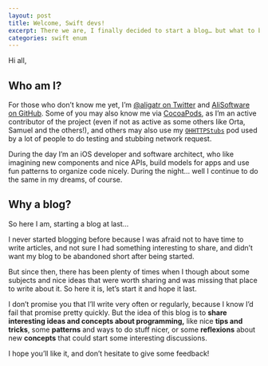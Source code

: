 ```yaml
---
layout: post
title: Welcome, Swift devs!
excerpt: There we are, I finally decided to start a blog… but what to blog about?
categories: swift enum
---
```


Hi all,

## Who am I?

For those who don’t know me yet, I’m [@aligatr on Twitter](https://twitter.com/aligatr) and [AliSoftware on GitHub](https://github.com/AliSoftware). Some of you may also know me via [CocoaPods](https://cocoapods.org/about), as I’m an active contributor of the project (even if not as active as some others like Orta, Samuel and the others!), and others may also use my [`OHHTTPStubs`](https://cocoapods.org/pods/OHHTTPStubs) pod used by a lot of people to do testing and stubbing network request.

During the day I’m an iOS developer and software architect, who like imagining new components and nice APIs, build models for apps and use fun patterns to organize code nicely. During the night… well I continue to do the same in my dreams, of course.

## Why a blog?

So here I am, starting a blog at last…

I never started blogging before because I was afraid not to have time to write articles, and not sure I had something interesting to share, and didn’t want my blog to be abandoned short after being started.

But since then, there has been plenty of times when I though about some subjects and nice ideas that were worth sharing and was missing that place to write about it. So here it is, let’s start it and hope it last.

I don’t promise you that I’ll write very often or regularly, because I know I’d fail that promise pretty quickly. But the idea of this blog is to **share interesting ideas and concepts about programming,** like nice **tips and tricks**, some **patterns** and ways to do stuff nicer, or some **reflexions** about new **concepts** that could start some interesting discussions.

I hope you’ll like it, and don’t hesitate to give some feedback!
